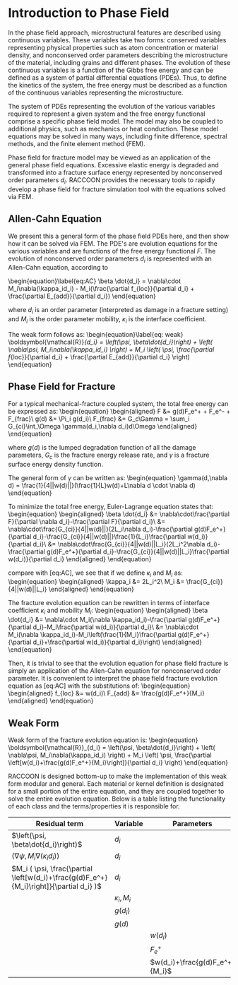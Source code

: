 # Introduction to Phase Field

In the phase field approach, microstructural features are described using continuous variables.
These variables take two forms: conserved variables representing physical properties such as atom
concentration or material density, and nonconserved order parameters describing the microstructure of
the material, including grains and different phases.  The evolution of these continuous variables is
a function of the Gibbs free energy and can be defined as a system of partial differential equations
(PDEs). Thus, to define the kinetics of the system, the free energy must be described as a function
of the continuous variables representing the microstructure.

The system of PDEs representing the evolution of the various variables required to represent a given
system and the free energy functional comprise a specific phase field model. The model may also be
coupled to additional physics, such as mechanics or heat conduction. These model equations may be
solved in many ways, including finite difference, spectral methods, and the finite element method
(FEM).

Phase field for fracture model may be viewed as an application of the general phase field equations.
Excessive elastic energy is degraded and transformed into a fracture surface energy represented by
nonconserved order parameters $d_i$. RACCOON provides the necessary tools to rapidly develop a phase field
for fracture simulation tool with the equations solved via FEM.

## Allen-Cahn Equation

We present this a general form of the phase field PDEs here, and then show how it can be solved via
FEM. The PDE's are evolution equations for the various variables and are functions of the free
energy functional $F$. The evolution of nonconserved order parameters $d_i$ is represented with an Allen-Cahn
equation, according to

\begin{equation}\label{eq:AC}
\beta \dot{d_i} = \nabla\cdot M_i\nabla(\kappa_id_i) - M_i(\frac{\partial f_{loc}}{\partial d_i} + \frac{\partial E_{add}}{\partial d_i})
\end{equation}

where $d_i$ is an order parameter (interpreted as damage in a fracture setting) and $M_i$ is the order parameter mobility, $\kappa_i$ is the interface coefficient.

The weak form follows as:
\begin{equation}\label{eq: weak}
\boldsymbol{\mathcal{R}}_{d_i} = \left(\psi, \beta\dot{d_i}\right) + \left( \nabla\psi, M_i\nabla(\kappa_id_i) \right) + M_i \left( \psi, \frac{\partial f_{loc}}{\partial d_i} + \frac{\partial E_{add}}{\partial d_i} \right)
\end{equation}

## Phase Field for Fracture

For a typical mechanical-fracture coupled system, the total free energy can be expressed as:
\begin{equation}
\begin{aligned}
F &= g(d)F_e^+ + F_e^- + F_{frac}\\
g(d) &= \Pi_i g(d_i)\\
F_{frac} &= G_c\Gamma = \sum_i G_{ci}\int_\Omega \gamma(d_i,\nabla d_i)d\Omega
\end{aligned}
\end{equation}

where $g(d)$ is the lumped degradation function of all the damage parameters, $G_c$ is the fracture energy release rate, and
$\gamma$ is a fracture surface energy density function.

The general form of $\gamma$ can be written as:
\begin{equation}
\gamma(d,\nabla d) = \frac{1}{4||w(d)||}(\frac{1}{L}w(d)+L\nabla d \cdot \nabla d)
\end{equation}

To minimize the total free energy, Euler-Lagrange equation states that:
\begin{equation}
\begin{aligned}
\beta \dot{d_i} &= \nabla\cdot\frac{\partial F}{\partial \nabla d_i}-\frac{\partial F}{\partial d_i}\\
&= \nabla\cdot\frac{G_{ci}}{4||w(d)||}(2L_i\nabla d_i)-\frac{\partial g(d)F_e^+}{\partial d_i}-\frac{G_{ci}}{4||w(d)||}\frac{1}{L_i}\frac{\partial w(d_i)}{\partial d_i}\\
&= \nabla\cdot\frac{G_{ci}}{4||w(d)||L_i}(2L_i^2\nabla d_i)-\frac{\partial g(d)F_e^+}{\partial d_i}-\frac{G_{ci}}{4||w(d)||L_i}\frac{\partial w(d_i)}{\partial d_i}
\end{aligned}
\end{equation}

compare with [eq:AC], we see that if we define $\kappa_i$ and $M_i$ as:
\begin{equation}
\begin{aligned}
\kappa_i &= 2L_i^2\\
M_i &= \frac{G_{ci}}{4||w(d)||L_i}
\end{aligned}
\end{equation}

The fracture evolution equation can be rewritten in terms of interface coefficient $\kappa_i$ and mobility $M_i$:
\begin{equation}
\begin{aligned}
\beta \dot{d_i} &= \nabla\cdot M_i(\nabla \kappa_id_i)-\frac{\partial g(d)F_e^+}{\partial d_i}-M_i\frac{\partial w(d_i)}{\partial d_i}\\
&= \nabla\cdot M_i(\nabla \kappa_id_i)-M_i\left(\frac{1}{M_i}\frac{\partial g(d)F_e^+}{\partial d_i}+\frac{\partial w(d_i)}{\partial d_i}\right)
\end{aligned}
\end{equation}

Then, it is trivial to see that the evolution equation for phase field fracture is simply an application of the Allen-Cahn equation for nonconserved order parameter.
It is convenient to interpret the phase field fracture evolution equation as [eq:AC] with the substitutions of:
\begin{equation}
\begin{aligned}
f_{loc} &= w(d_i)\\
F_{add} &= \frac{g(d)F_e^+}{M_i}
\end{aligned}
\end{equation}

## Weak Form

Weak form of the fracture evolution equation is:
\begin{equation}
\boldsymbol{\mathcal{R}}_{d_i} = \left(\psi, \beta\dot{d_i}\right) + \left( \nabla\psi, M_i\nabla(\kappa_id_i) \right) + M_i \left( \psi, \frac{\partial \left[w(d_i)+\frac{g(d)F_e^+}{M_i}\right]}{\partial d_i} \right)
\end{equation}

RACCOON is designed bottom-up to make the implementation of this weak form modular and general. Each material or kernel definition is designated for a small portion of the entire equation, and they are coupled together to solve the entire evolution equation. Below is a table listing the functionality of each class and the terms/properties it is responsible for.

| Residual term | Variable | Parameters | Energy derivative | Kernel |
| - | - | - | - | - |
$\left(\psi, \beta\dot{d_i}\right)$ | $d_i$ | | | [`MaterialTimeDerivative`](/MaterialTimeDerivative.md) |
$\left( \nabla\psi, M_i\nabla(\kappa_id_i) \right)$ | $d_i$ | | | `ACInterface` |
$M_i ( \psi, \frac{\partial \left[w(d_i)+\frac{g(d)F_e^+}{M_i}\right]}{\partial d_i} )$ | $d_i$ | | | `AllenCahn` |
 | | $\kappa_i,M_i$ | | [`PFFracBulkMaterial`](/PFFracBulkMaterial.md) |
 | | $g(d_i)$ | | [`Degradation`](/Degradation.md) |
 | | $g(d)$ | | [`LumpedDegradation`](/LumpedDegradation.md) |
 | | | $w(d_i)$ | [`LocalDissipation`](/LocalDissipation.md) |
 | | | $F_e^+$ | [`ComputeDegradedStress`](/ComputeDegradedStress.md) |
 | | | $w(d_i)+\frac{g(d)F_e^+}{M_i}$ | [`FractureDrivingForce`](/FractureDrivingForce.md) |
